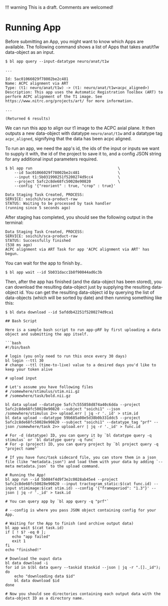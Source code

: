 !!! warning
    This is a draft. Comments are welcomed!

# Running App

Before submitting an App, you might want to know which Apps are available. The following command shows a list of Apps that takes anat/t1w data-object as an input.

```
$ bl app query --input-datatype neuro/anat/t1w

...

Id: 5ac01066029f78002be2c481
Name: ACPC alignment via ART
Type: (t1: neuro/anat/t1w) -> (t1: neuro/anat/t1w<acpc_aligned>)
Description: This app uses the Automatic Registration Toolbox (ART) to perform ACPC alignment of the T1 image. See https://www.nitrc.org/projects/art/ for more information.

...

(Returned 6 results)
```

We can run this app to align our t1 image to the ACPC axial plane. It then outputs a new data-object with datatype `neuro/anat/t1w` and a datatype tag `acpc_aligned`, signifying that the data has been acpc aligned.

To run an app, we need the app's id, the ids of the input or inputs we want to supply it with, the id of the project to save it to, and a config JSON string for any additional input parameters required.

```
$ bl app run                                      \
    --id 5ac01066029f78002be2c481                 \
    --input t1:5b031990251f5200274d9cc4           \
    --project 5afc2c8de68fc50028e90820            \
    --config '{"reorient" : true, "crop" : true}'

Data Staging Task Created, PROCESS:
SERVICE: soichih/sca-product-raw
STATUS: Waiting to be processed by task handler
(running since 5 seconds ago)
```

After staging has completed, you should see the following output in the terminal:

```
Data Staging Task Created, PROCESS:
SERVICE: soichih/sca-product-raw
STATUS: Successfully finished
(538 ms ago)
ACPC alignment via ART Task for app 'ACPC alignment via ART' has begun.
```

You can wait for the app to finish by..

```
$ bl app wait --id 5b031dacc1b8f90044ad6c3b
```

Then, after the app has finished (and the data-object has been stored), you can download the resulting data-object just by supplying the resulting data-object id. You can get the resulting data-object id by querying the list of data-objects (which will be sorted by date) and then running something like this:

```
$ bl data download --id 5afddb42251f5200274d9ca1

## Bash Script

Here is a sample bash script to run app-pRF by first uploading a data object and submitting the app itself.

```bash
#!/bin/bash

# login (you only need to run this once every 30 days) 
bl login --ttl 30
# change --ttl (time-to-live) value to a desired days you'd like to keep your token alive 

# upload input

# Let's assume you have following files
# /somewhere/stimulus/stim.nii.gz
# /somewhere/task/bold.nii.gz

bl data upload --datatype 5afc7c555858d874a40c6dda --project 5afc2c8de68fc50028e90820 --subject "soichi1" --json /somewhere/stimulus 2>> upload.err | jq -r '._id' > stim.id
bl data upload --datatype 59b685a08e5d38b0b331ddc5 --project 5afc2c8de68fc50028e90820 --subject "soichi1" --datatype_tag "prf" --json /somewhere/task 2>> upload.err | jq -r '._id' > func.id

# For -d (datatype) ID, you can query it by `bl datatype query -q stimulus` or `bl datatype query -q func`
# For -p (project) ID, you can query project by `bl project query -q "project name"`

# If you have func/task sidecard file, you can store them in a json file (like "metadata.json") and load them with your data by adding `--meta metadata.json` to the upload command.

# Running the App!
bl app run --id 5b084f4d9f3e2c0028ab45e4 --project 5afc2c8de68fc50028e90820 --input tractogram_static:$(cat func.id) --input stimimage:$(cat stim.id) --config '{"frameperiod": "1.3"}' --json | jq -r '._id' > task.id

# You can query app by `bl app query -q "prf"`

# --config is where you pass JSON object containing config for your App. 

# Waiting for the App to finish (and archive output data)
bl app wait $(cat task.id)
if [ ! $? -eq 0 ];
   echo "app failed"
   exit 1
fi
echo "finished!"

# Download the ouput data
bl data download -i  
for id in $(bl data query --taskid $taskid --json | jq -r ".[]._id"); do
    echo "downloading data $id"
    bl data download $id
done

# Now you should see directories containing each output data with the data-object ID as a directory name.

```


